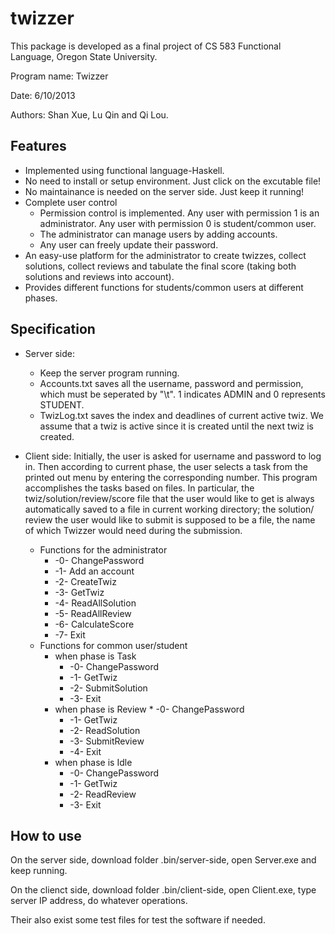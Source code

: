 twizzer
=======

This package is developed as a final project of CS 583 Functional Language, Oregon State University.

Program name: Twizzer

Date: 6/10/2013

Authors: Shan Xue, Lu Qin and Qi Lou.

Features
-------------------------------------------------------------------------------------------
* Implemented using functional language-Haskell.
* No need to install or setup environment. Just click on the excutable file!
* No maintainance is needed on the server side. Just keep it running!
* Complete user control
   * Permission control is implemented.
     Any user with permission 1 is an administrator. Any user with permission 0 is student/common user.
   * The administrator can manage users by adding accounts. 
   * Any user can freely update their password.
* An easy-use platform for the administrator to create twizzes, collect solutions, collect reviews and
  tabulate the final score (taking both solutions and reviews into account). 
* Provides different functions for students/common users at different phases.

Specification
-------------------------------------------------------------------------------------------
* Server side: 
  * Keep the server program running.
  * Accounts.txt saves all the username, password and permission, which must be seperated by "\t". 
    1 indicates ADMIN and 0 represents STUDENT.
  * TwizLog.txt saves the index and deadlines of current active twiz. We assume that a twiz is active since 
  it is created until the next twiz is created. 

* Client side: 
    Initially, the user is asked for username and password to log in. Then according to current phase,
    the user selects a task from the printed out menu by entering the corresponding number. This
    program accomplishes the tasks based on files. In particular, the twiz/solution/review/score file that the user
    would like to get is always automatically saved to a file in current working directory; the solution/
    review the user would like to submit is supposed to be a file, the name of which Twizzer would
    need during the submission. 
    * Functions for the administrator
        * -0- ChangePassword
        * -1- Add an account
        * -2- CreateTwiz
        * -3- GetTwiz
        * -4- ReadAllSolution
        * -5- ReadAllReview
        * -6- CalculateScore
        * -7- Exit
    * Functions for common user/student
      * when phase is Task
          * -0- ChangePassword
          * -1- GetTwiz
          * -2- SubmitSolution
          * -3- Exit
      * when phase is Review
    	    * -0- ChangePassword
          * -1- GetTwiz
          * -2- ReadSolution
          * -3- SubmitReview
          * -4- Exit
      * when phase is Idle
    	   * -0- ChangePassword
         * -1- GetTwiz
         * -2- ReadReview
         * -3- Exit	

How to use
-------------------------------------------------------------------------------------------
On the server side, download folder .bin/server-side, open Server.exe and keep running.

On the clienct side, download folder .bin/client-side, open Client.exe, type server IP address, do whatever operations.

Their also exist some test files for test the software if needed.



